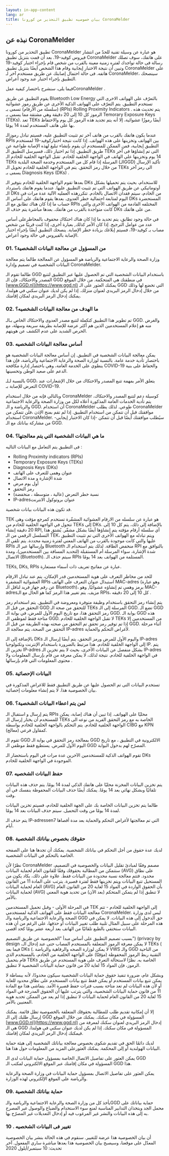 ```yaml
---
layout: in-app-content
lang: ar
title: بيان خصوصيه تطبيق التحذير من كورونا CoronaMelder
---
```


## نبذه عن CoronaMelder

تطبيق التحذير من كورونا  CoronaMelder هو عبارة عن وسيلة تقنية للحدّ من انتشار فيروس كوفيد-19. بعد أن قمت بتنزيل تطبيق CoronaMelder على هاتفك، سوف تصلك رسالة فى حالة تواجدك لفتره زمنية معينة بالقرب من شخص قام بإجراء اختبار كوفيد-19 وتبين أن نتيجة الاختبار إيجابية وقام هذا الشخص أيضًا بتنزيل تطبيق CoronaMelder على هاتفه. فى حالة احتمال إصابتك عن طريق مستخدم آخر لـ CoronaMelder، سينصحك التطبيق بإجراء اختبار عند وجود أعراض. 

فيما يلى، سنشرح باختصار كيفية عملCoronaMelder .

يقوم التطبيق عن طريق Bluetooth Low Energy بالتعرّف على الهواتف الاخرى التي  تستخدم التطبيق. يتم التعرّف على الهواتف الذكية الأخرى عن طريق رموز عشوائية (سلسلة من الأرقام) تسمى بـ (RPIs) Rolling Proximity Indicators . يتم تحديث هذه الرموز كل 10 إلى 20 دقيقة وهي مشتقة مما يسمى بـ Temorary Exposure Keys (TEKs). تعد TEKs أيضًا رموزًا عشوائية، إلا أنه يتم تجديد هذه الرموز كل يوم والاحتفاظ  بها على هاتف المستخدم لمدة 14 يومًا. 

عندما يكون هاتفك بالقرب من هاتف آخر تم تثبيت التطبيق عليه، فسيتم تبادل رموزالـ RPIs بين الهواتف وتخزينها على هذه الهواتف. إذا كانت نتيجة اختباركوفيد-19 لمستخدم التطبيق إيجابية،  فمن الممكن  للمستخدم أن يقوم بإنشاء تبليغ لهذه الإصابة طواعية عن طريق التطبيق. إذا تم اختيار ذلك، فسيرسل التطبيق الـ TEKs التى تم إنشاؤها فى آخر 14 يوم  وتخزينها على الهاتف في الواجهة الخلفية للخادم. تقبل الواجهة الخلفية للخادم الـ TEKs المرسلة إذا قام كل من المستخدم وخدمة الصحة البلدية (الـGGD) تأكيد الإرسال من خلال رمز التحقق. يتم في الواجهة الخلفية للخادم تحويل الـ TEKs الى رمز آخر يسمى بـ  Diagnosis Keys (DKs) .

بعدها تقوم الواجهة الخلفية للخادم بتوفير الـ DKs للاستخدام، بحيث يتم تحميلها بشكل أوتوماتيكي عن طريق الهواتف التى تم تثبيت التطبيق عليها. عندما يقوم هاتفك باسترداد الـ DKs من الخادم، سيتم فقدان الاتصال بالخادم. تتكررهذه العمليه الآلية عدة مرات فى اليوم لمتابعة احتمالية خطر العدوى. بعدها يقوم هاتفك على أساس الـ DKs المستحضرة حساب ما إذا كان هناك تطابق مع الـ RPIs المختلفه القادمة من الهواتف الأخرى والتي كانت متواجدة بالقرب من هاتفك. بعدها مباشرة يتم حذف الـ DKs من على هاتفك.

في حالة وجود تطابق، يتم تحديد ما إذا كان هناك احتكاك محفوف بالمخاطرعلى أساس عدد من عوامل الترجيح. إذا كان الأمر كذلك, بعبارة أخرى، إذا كنت قريبًا من شخص مصاب بـ كوفيد-19، فسيتم إبلاغك بزيادة خطر الإصابة. ينصحك التطبيق أيضًا بإجراء اختبار الإصابة بالفيروس في حالة وجود أعراض. 

### 01. من المسؤول عن معالجة البيانات الشخصية؟
وزارة الصحة والرعاية الاجتماعية والرياضة هو المسؤول عن المعالجة طالما يتم معالجة البيانات الشخصية في تصميم وإدارة CoronaMelder.

طالما  تقوم الـ GGD باستخدام البيانات الشخصية التي تم الحصول عليها عبر التطبيق لتتبع المصدر والاحتكاك، فإن الـ GGD في منطقتك هي المتحكمة. من خلال الموقع [www.GGD.nl](https://www.ggd.nl) يمكنك العثور على الـ GGD التي تخضع لها وذلك من خلال إدخال الرمز البريدي لعنوان منزلك. إذا لم يكن لديك عنوان سكني في هولندا، يمكنك إدخال الرمز البريدي لمكان إقامتك.

### 02.	 ما الهدف من معالجة البيانات الشخصيه؟
تم تطوير هذا التطبيق كتكملة لتتبع مصدر العدوى والاحتكاك الخاص بـالـ GGD. والغرض منه هو إعلام المستخدمين الذين هم أكثر عرضة للإصابة بطريقة سريعة وسهلة، مع الحرص الشديد على عدم  الكشف عن هويتهم.

### 03.	 أساس معالجة البيانات الشخصيه
يمكن معالجة البيانات الشخصية في التطبيق. إن أساس معالجة البيانات الشخصية هو باختصار تأدية خدمة عامة. بالنسبة لوزارة الصحة والرعاية الاجتماعية والرياضة، فإن هذا ينطوي على الخدمة العامة، وهي باختصار إدارة مكافحة COVID-19 والحفاظ على بنية الدعم على صعيد الوطن وتحسينها.

بالنسبة لـلـ GGD، يتعلق الأمر بمهمة تتبع المصدر والاحتكاك من خلال الإشعارات عند التعرض للإصابة بـ COVID-19.

وبالتالي فإنه من خلال استخدام CoronaMelder كوسيلة دعم لتتبع المصدر والاحتكاك، يتم تأدية الخدمات العامة المذكورة أعلاه لكل من وزارة الصحة والرعاية الاجتماعية والرياضة و الـ GGD.
أن استخدام CoronaMelder  طوعي. لذلك يطلب CoronaMelder موافقتك قبل أن تتمكن من استخدام التطبيق. إذا لم تقم بمنح الإذن ،فلن تتمكن من استخدام CoronaMelder. سيُطلب موافقتك أيضًا قبل أن تتمكن -إذا كان الاختبار إيجابي- من مشاركة بياناتك مع الـ GGD.

### 04.	 ما هي البيانات الشخصية التي يتم معالجتها؟
فى التطبيق يتم التعامل مع البيانات التاليه :

* Rolling Proximity indicators (RPIs)
* Temporary Exposure Keys (TEKs)
* Diagnosis Keys (DKs)
* عنوان وهمى للتعرف على الهاتف
* شدة الإشارة و مدة الاتصال
* أول يوم مرض
* رمز التحقق 
* نسبة خطر التعرض (عالية ، متوسطة ، منخفضة)
* IP-adresعنوان بروتوكول الانترنت 

قد تكون هذه البيانات بيانات شخصية.

TEK هو عبارة عن سلسله من الارقام العشوائية المشفّرة تستخدم كمرجع مؤقت وهى تتحول في الواجهة الخلفية للخادم من TEKs إلى DKs. بالإضافة إلى ذلك، يتم كل 10 إلى 20 دقيقة إنشاء RPI, أي سلسلة أرقام مؤقته يتم إنشاؤها أيضًا بشكل مشفّر. يُشتق هذا التسلسل الرقمي من الـ TEK، ويتم تبادله مع الهواتف الأخرى التي تم تثبيت التطبيق عليها والتي كانت موجودة بالقرب من الهاتف المعني لفترة زمنية محددة. يتم تلقي الـ RPIs وإرسالها عبر الـ Bluetooth منخفض الطاقة. لذلك يتم استخدام الـ RPI بالتوافق مع شدة الإشارة، سواء المرسلة أم المستقبلة (لتحديد المسافة بين المستخدمين)، ومدة الاتصال (Bluetooth). سيتم حذف الـ RPIs المستلمة من الهواتف بعد 14 يومًا.

TEKs, DKs, RPIs عبارة عن مفاتيح تعريف ذات أسماء مستعارة.

للحد من مخاطر التعرف على هوية المستخدمين قدر الإمكان، يتم عند تبادل الارقام العشوائية المشفرة RPIs استبدال عنوان التعرف على الهاتف MAC-adres (وهو عبارة عن رقم جهاز فريد لناقل الـ Bluetooth)، برمز وهمي تم إنشاؤه عشوائيًا, وهو  MAC-adresمزيف. يتم تغيير هذا الرمز كما هو الحال مع الـ RPIs، كل 10 إلى 20 دقيقه .

يتم إنشاء رمز التحقق باستخدام وظيفة متوفرة ومعروضة في التطبيق. يتم استخدام رمز التحقق من قبل الـ GGD للتحقق من صحة الـ TEKs المرسلة إلى الـ GGD. تضع الـ GGD رمز التحقق هذا، مع تاريخ اليوم الأول للمرض، في بوابة الـ GGD. بوابة الـ GGD هذه متاحة فقط لموظفي الـ GGD. لا تقبل الواجهة الخلفية للخادم TEKs من المستخدمين إلا إذا تم توفير رمز تحقق تم التحقق من صحته بهذه الطريقة من قبل الـ GGD. أثناء مرحلة التحقق من الصحة، يتم معالجة الـ IP-adres  لأغراض التحكم والحماية.

بالإضافة إلى الـ DKs واليوم الأول للمرض ورمز التحقق، يتم أيضًا إرسال الـ IP-adres إلى الواجهة الخلفية للخادم. هذا مرتبط بالضرورة باستخدام الإنترنت وتكنولوجيا IP. يتم تخزين الـ IP-adres بشكل منفصل عن البيانات الأخرى، بحيث لا يتم تخزين الـ IP-adres في الواجهة الخلفية للخادم. نتيجة لذلك، لا يمكن معرفة من قام بإرسال المعلومات ولا محتوى المعلومات التي قام بإرسالها . 

### 05.	 البيانات الإحصائية
تستخدم البيانات التى تم الحصول عليها عن طريق التطبيق فقط للاغراض المذكورة في بيان الخصوصية هذا. لا يتم إنشاء معلومات إحصائية.

### 06.	 لمن يتم اعطاء البيانات الشخصية؟
يتم إرسال و استقبال الـ RPIs محليًا على الهواتف. إذا تبين أن هناك إصابة، يمكن للمستخدم أن يختار إرسال الـ TEKs الخاصة به مع رمز التحقق الفريد من نوعه الى  الواجهة الخلفية للخادم. يتم التحكم بالواجهة الخلفية للخادم بواسطة CIBG مع KPN كمقاول فرعي (معالج).

تقوم الـ GGD بمعالجة رمز التحقق في بوابة الـ GGD الالكترونية في التطبيق ، مع تاريخ اليوم الأول للمرض. يستطيع فقط موظفي الـ GGD المصرّح لهم بدخول البوابة.

تقوم الهواتف الذكية للمستخدمين الآخرين عدة مرات في اليوم باستحضار الـ DKs  الموجودة في الواجهة الخلفية للخادم.

### 07.	 حفظ البيانات الشخصيه
يتم تخزين البيانات المخزنة محليًا على هاتفك الذكي لمدة 14 يومًا. يتم حذف هذه البيانات تلقائيًا وبشكل نهائي بعد 14 يومًا. يمكنك أيضًا حذف البيانات المحفوظة بنفسك في أي وقت.

طالما يتم تخزين البيانات الخاصة بك على الجهة الحلفية للخادم، فسيتم تخزين البيانات لمدة 14 يومًا من وقت التحميل. سيتم حذف البيانات بعد 14 يومًا.

يتم حذف الـ  IP-adressenالتي تم معالجتها لأغراض التحكم والحماية بعد مدة أقصاها 7 أيام.

### 08.	 حقوقك بخصوص بياناتك الشخصية
 لديك عدة حقوق من أجل التحكم في بياناتك الشخصية. يمكنك أن تجدها هنا على الصفحه الخاصة بالتحكم في البيانات الشخصية.

نظرًا لأن CoronaMelder مصمم وفقًا لمبادئ تقليل البيانات والخصوصية في التصميم، ستتمكن من المطالبة بحقوقك وفقًا للقانون العام لحماية البيانات (AVG) على نطاق محدود. فتتم معالجة نسبة محدودة من البيانات فقط. علاوة على ذلك، يكاد يكون من المستحيل تتبع البيانات ويتم تخزينها فقط لفترة قصيرة. يترتب على المادة 11 من القانون العام لحماية البيانات (AVG) بأن الحقوق الواردة في المواد 15 لغاية 20 من القانون العام لحماية البيانات (AVG) لا تنطبق إذا لم يتمكن المتحكم (بعد الآن) من تحديد هوية المعني بالأمر.

في المرحلة الأولى - وقبل تحميل المستخدمين TEK إلى الواجهة الخلفية للخادم - تتم معالجة البيانات فقط على الهواتف الذكية لمستخدمي CoronaMelder. ليس لدى وزارة الصحة والرعاية الاجتماعية والرياضة والـ GGD حق الدخول إلى هذه البيانات. لا يمكن في هذه المرحلة على سبيل المثال تلبية طلب تغيير البيانات أو حذفها، على الرغم من أن هذه البيانات ستختفي بالطبع تلقائيًا من الهاتف بعد أربعة عشر يومًا كحد أقصى.
 
بسبب تصميم التطبيق على أساس مبدأ "الخصوصية عن طريق التصميم")   (privacy by design ،لا يمكن معرفة الرموز المتعلقة بالمستخدم المصاب  حتى عند إدخال الـ TEKs ( فيما بعد DKs (. لا يمكن لوزارة الصحه والرفاهية والرياضة VWS والـ GGD من الناحية التقنية ربط الرموز المحفوظة (مؤقتًا) على الواجهة الخلفية من الخادم، بالمستخدم الذي قام بتحميل TEKs الخاصة به. نظرًا لاستحالة التعرف على هوية المستخدم عن طريق الرموز، فإن  المواد 15 لغاية 20 من قانون حماية البيانات الشخصية لا تنطبق.

وبشكل عام، ضرورة تنفيذ حقوق حماية البيانات الشخصية سيكون محدودًا، لأنه ببساطة لا يمكن تتبع بيانات المستخدم أو يمكن فقط تتبع بيانات المستخدم على نطاق محدود للغاية أو لأن هذه البيانات لم تعد متاحة بسبب فترات حفظ قصيرة الأمد. يتماشى هذا مع المادة 11 من قانون حماية البيانات الشخصية، والتي يترتب عليها أن الحقوق المدرجة في المواد 15 لغاية 20 من القانون العام لحماية البيانات لا تنطبق إذا لم يعد من الممكن تحديد هوية المعنيين بالأمر.

إلا أن إمكانية تقديم طلب للمطالبة بحقوقك المتعلقة بالخصوصية تظل قائمة. يمكنك إرسال طلبك إلى الـ GGD المسؤولة في مكان سكنك. يمكنك من خلال الموقع [www.GGD.nl](https://www.ggd.nl) إدخال الرمز البريدي لعنوان سكنك لمعرفة من هي الـ GGD المسؤولة في مكان سكنك. إذا لم يكن لديك عنوان سكني في هولندا، فيمكنك إدخال الرمز البريدي لمكان إقامتك.

لديك دائمًا الحق في تقديم شكوى بخصوص معالجة بياناتك الشخصية إلى هيئة حماية البيانات الهولندية أو إلى المحكمة. يمكنك العثورعلى المزيد من المعلومات حول هذا هنا.

يمكن العثور على تفاصيل الاتصال الخاصة بمسؤول حماية البيانات لدى الـ GGD المسؤولة في مكان إقامتك عبر الموقع الالكتروني  لمكتب الـ GGD هذا.

يمكن العثور على تفاصيل الاتصال بمسؤول حماية البيانات في وزارة الصحة والرعاية والرياضة على الموقع الإلكتروني لهذه الوزارة.

### 09.	 حماية بياناتك الشخصية
يأخذ كل من وزارة الصحة والرعاية الاجتماعية والرياضة والـGGD  حماية بياناتك على محمل الجد ويتخذان التدابير المناسبة لمنع سوء الاستخدام والضياع  والوصول غير المصرح به إلى هذه البيانات والنشر غير المرغوب فيه أو إدخال التعديلات غير المصرّح بها.

### 10 .	 تغيير فى البيانات الشخصيه 
أن بيان الخصوصية هذا عرضة للتغيير. سنقوم في هذه الحالة بنشر بيان الخصوصية المعدّل على موقعنا، وسيصبح بيان الخصوصية هذا بعدها مباشرة ساري المفعول. آخر تحديث: 10 سبتمبر/أيلول 2020
